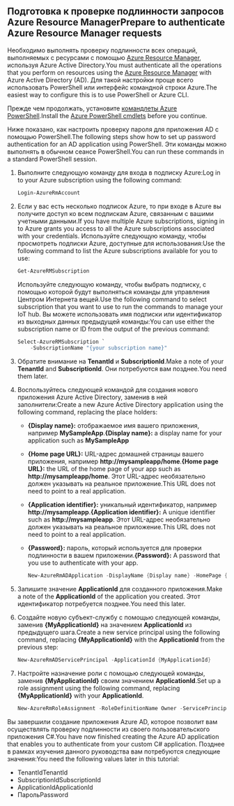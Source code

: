 ## <a name="prepare-to-authenticate-azure-resource-manager-requests"></a><span data-ttu-id="3ff53-101">Подготовка к проверке подлинности запросов Azure Resource Manager</span><span class="sxs-lookup"><span data-stu-id="3ff53-101">Prepare to authenticate Azure Resource Manager requests</span></span>
<span data-ttu-id="3ff53-102">Необходимо выполнять проверку подлинности всех операций, выполняемых с ресурсами с помощью [Azure Resource Manager][lnk-authenticate-arm], используя Azure Active Directory.</span><span class="sxs-lookup"><span data-stu-id="3ff53-102">You must authenticate all the operations that you perform on resources using the [Azure Resource Manager][lnk-authenticate-arm] with Azure Active Directory (AD).</span></span> <span data-ttu-id="3ff53-103">Для такой настройки проще всего использовать PowerShell или интерфейс командной строки Azure.</span><span class="sxs-lookup"><span data-stu-id="3ff53-103">The easiest way to configure this is to use PowerShell or Azure CLI.</span></span>

<span data-ttu-id="3ff53-104">Прежде чем продолжать, установите [командлеты Azure PowerShell][lnk-powershell-install].</span><span class="sxs-lookup"><span data-stu-id="3ff53-104">Install the [Azure PowerShell cmdlets][lnk-powershell-install] before you continue.</span></span>

<span data-ttu-id="3ff53-105">Ниже показано, как настроить проверку пароля для приложения AD с помощью PowerShell.</span><span class="sxs-lookup"><span data-stu-id="3ff53-105">The following steps show how to set up password authentication for an AD application using PowerShell.</span></span> <span data-ttu-id="3ff53-106">Эти команды можно выполнять в обычном сеансе PowerShell.</span><span class="sxs-lookup"><span data-stu-id="3ff53-106">You can run these commands in a standard PowerShell session.</span></span>

1. <span data-ttu-id="3ff53-107">Выполните следующую команду для входа в подписку Azure:</span><span class="sxs-lookup"><span data-stu-id="3ff53-107">Log in to your Azure subscription using the following command:</span></span>

    ```powershell
    Login-AzureRmAccount
    ```

1. <span data-ttu-id="3ff53-108">Если у вас есть несколько подписок Azure, то при входе в Azure вы получите доступ ко всем подпискам Azure, связанным с вашими учетными данными.</span><span class="sxs-lookup"><span data-stu-id="3ff53-108">If you have multiple Azure subscriptions, signing in to Azure grants you access to all the Azure subscriptions associated with your credentials.</span></span> <span data-ttu-id="3ff53-109">Используйте следующую команду, чтобы просмотреть подписки Azure, доступные для использования:</span><span class="sxs-lookup"><span data-stu-id="3ff53-109">Use the following command to list the Azure subscriptions available for you to use:</span></span>

    ```powershell
    Get-AzureRMSubscription
    ```

    <span data-ttu-id="3ff53-110">Используйте следующую команду, чтобы выбрать подписку, с помощью которой будут выполняться команды для управления Центром Интернета вещей.</span><span class="sxs-lookup"><span data-stu-id="3ff53-110">Use the following command to select subscription that you want to use to run the commands to manage your IoT hub.</span></span> <span data-ttu-id="3ff53-111">Вы можете использовать имя подписки или идентификатор из выходных данных предыдущей команды:</span><span class="sxs-lookup"><span data-stu-id="3ff53-111">You can use either the subscription name or ID from the output of the previous command:</span></span>

    ```powershell
    Select-AzureRMSubscription `
        -SubscriptionName "{your subscription name}"
    ```

2. <span data-ttu-id="3ff53-112">Обратите внимание на **TenantId** и **SubscriptionId**.</span><span class="sxs-lookup"><span data-stu-id="3ff53-112">Make a note of your **TenantId** and **SubscriptionId**.</span></span> <span data-ttu-id="3ff53-113">Они потребуются вам позднее.</span><span class="sxs-lookup"><span data-stu-id="3ff53-113">You need them later.</span></span>
3. <span data-ttu-id="3ff53-114">Воспользуйтесь следующей командой для создания нового приложения Azure Active Directory, заменив в ней заполнители:</span><span class="sxs-lookup"><span data-stu-id="3ff53-114">Create a new Azure Active Directory application using the following command, replacing the place holders:</span></span>
   
   * <span data-ttu-id="3ff53-115">**{Display name}:** отображаемое имя вашего приложения, например **MySampleApp**.</span><span class="sxs-lookup"><span data-stu-id="3ff53-115">**{Display name}:** a display name for your application such as **MySampleApp**</span></span>
   * <span data-ttu-id="3ff53-116">**{Home page URL}:** URL-адрес домашней страницы вашего приложения, например **http://mysampleapp/home**.</span><span class="sxs-lookup"><span data-stu-id="3ff53-116">**{Home page URL}:** the URL of the home page of your app such as **http://mysampleapp/home**.</span></span> <span data-ttu-id="3ff53-117">Этот URL-адрес необязательно должен указывать на реальное приложение.</span><span class="sxs-lookup"><span data-stu-id="3ff53-117">This URL does not need to point to a real application.</span></span>
   * <span data-ttu-id="3ff53-118">**{Application identifier}:** уникальный идентификатор, например **http://mysampleapp**.</span><span class="sxs-lookup"><span data-stu-id="3ff53-118">**{Application identifier}:** A unique identifier such as **http://mysampleapp**.</span></span> <span data-ttu-id="3ff53-119">Этот URL-адрес необязательно должен указывать на реальное приложение.</span><span class="sxs-lookup"><span data-stu-id="3ff53-119">This URL does not need to point to a real application.</span></span>
   * <span data-ttu-id="3ff53-120">**{Password}:** пароль, который используется для проверки подлинности в вашем приложении.</span><span class="sxs-lookup"><span data-stu-id="3ff53-120">**{Password}:** A password that you use to authenticate with your app.</span></span>
     
     ```powershell
     New-AzureRmADApplication -DisplayName {Display name} -HomePage {Home page URL} -IdentifierUris {Application identifier} -Password {Password}
     ```
4. <span data-ttu-id="3ff53-121">Запишите значение **ApplicationId** для созданного приложения.</span><span class="sxs-lookup"><span data-stu-id="3ff53-121">Make a note of the **ApplicationId** of the application you created.</span></span> <span data-ttu-id="3ff53-122">Этот идентификатор потребуется позднее.</span><span class="sxs-lookup"><span data-stu-id="3ff53-122">You need this later.</span></span>
5. <span data-ttu-id="3ff53-123">Создайте новую субъект-службу с помощью следующей команды, заменив **{MyApplicationId}** на значением **ApplicationId** из предыдущего шага.</span><span class="sxs-lookup"><span data-stu-id="3ff53-123">Create a new service principal using the following command, replacing **{MyApplicationId}** with the **ApplicationId** from the previous step:</span></span>
   
    ```powershell
    New-AzureRmADServicePrincipal -ApplicationId {MyApplicationId}
    ```
6. <span data-ttu-id="3ff53-124">Настройте назначение роли с помощью следующей команды, заменив **{MyApplicationId}** своим значением **ApplicationId**.</span><span class="sxs-lookup"><span data-stu-id="3ff53-124">Set up a role assignment using the following command, replacing **{MyApplicationId}** with your **ApplicationId**.</span></span>
   
    ```powershell
    New-AzureRmRoleAssignment -RoleDefinitionName Owner -ServicePrincipalName {MyApplicationId}
    ```

<span data-ttu-id="3ff53-125">Вы завершили создание приложения Azure AD, которое позволит вам осуществлять проверку подлинности из своего пользовательского приложения C#.</span><span class="sxs-lookup"><span data-stu-id="3ff53-125">You have now finished creating the Azure AD application that enables you to authenticate from your custom C# application.</span></span> <span data-ttu-id="3ff53-126">Позднее в рамках изучения данного руководства вам потребуются следующие значения:</span><span class="sxs-lookup"><span data-stu-id="3ff53-126">You need the following values later in this tutorial:</span></span>

* <span data-ttu-id="3ff53-127">TenantId</span><span class="sxs-lookup"><span data-stu-id="3ff53-127">TenantId</span></span>
* <span data-ttu-id="3ff53-128">SubscriptionId</span><span class="sxs-lookup"><span data-stu-id="3ff53-128">SubscriptionId</span></span>
* <span data-ttu-id="3ff53-129">ApplicationId</span><span class="sxs-lookup"><span data-stu-id="3ff53-129">ApplicationId</span></span>
* <span data-ttu-id="3ff53-130">Пароль</span><span class="sxs-lookup"><span data-stu-id="3ff53-130">Password</span></span>

[lnk-authenticate-arm]: https://msdn.microsoft.com/library/azure/dn790557.aspx
[lnk-powershell-install]: https://docs.microsoft.com/powershell/azure/install-azurerm-ps
